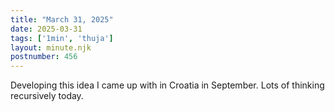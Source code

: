 ```yaml
---
title: "March 31, 2025"
date: 2025-03-31
tags: ['1min', 'thuja']
layout: minute.njk
postnumber: 456
---
```

Developing this idea I came up with in Croatia in September. Lots of thinking recursively today. 
